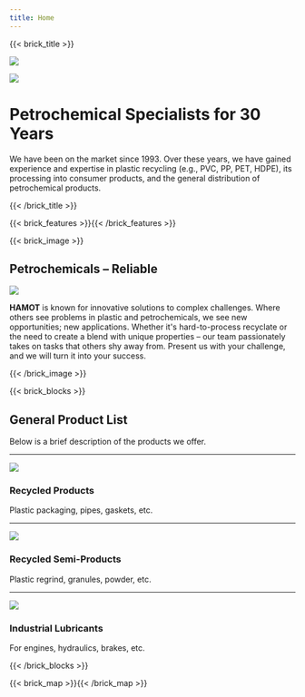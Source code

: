 ```yaml
---
title: Home
---
```

{{< brick_title >}}

![](/bg.jpg)

![](/logo_full.png)

# Petrochemical Specialists for **30 Years**

We have been on the market since 1993. Over these years, we have gained experience and expertise in plastic recycling (e.g., PVC, PP, PET, HDPE), its processing into consumer products, and the general distribution of petrochemical products.

{{< /brick_title >}}

{{< brick_features >}}{{< /brick_features >}}

{{< brick_image >}}

## Petrochemicals – Reliable

![](/plastic.jpg)

**HAMOT** is known for innovative solutions to complex challenges. Where others see problems in plastic and petrochemicals, we see new opportunities; new applications. Whether it's hard-to-process recyclate or the need to create a blend with unique properties – our team passionately takes on tasks that others shy away from. Present us with your challenge, and we will turn it into your success.

{{< /brick_image >}}

<!-- {{< brick_image2 >}} -->
<!---->
<!-- ## What's in Our Catalog? -->
<!---->
<!-- ![](warehouse.jpg) -->
<!---->
<!-- As distributors of world-class goods, we offer a wide range of petrochemical products. -->
<!---->
<!-- - Engine oils (diesel and gasoline) -->
<!-- - Hydraulic oil -->
<!-- - Lubricants of all kinds -->
<!---->
<!-- {{< button "Download Catalog [PDF]" "/katalog/" >}} -->
<!---->
<!-- {{< /brick_image2 >}} -->

{{< brick_blocks >}}

## General Product List

Below is a brief description of the products we offer.

---

![](packaging.jpg)
### Recycled Products

Plastic packaging, pipes, gaskets, etc.

[](/en/catalogue/#recycled-products)

---

![](granulate.jpg)
### Recycled Semi-Products

Plastic regrind, granules, powder, etc.

[](/en/catalogue/#recycled-semi-products)

---

![](engine.jpg)
### Industrial Lubricants

For engines, hydraulics, brakes, etc.

[](/en/catalogue/#industrial-lubricants)


{{< /brick_blocks >}}

{{< brick_map >}}{{< /brick_map >}}
